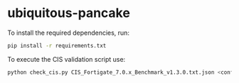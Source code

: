 # ubiquitous-pancake

To install the required dependencies, run:

```bash
pip install -r requirements.txt
```

To execute the CIS validation script use:

```bash
python check_cis.py CIS_Fortigate_7.0.x_Benchmark_v1.3.0.txt.json <config.yml>
```

